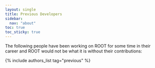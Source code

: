 ```yaml
---
layout: single
title: Previous Developers
sidebar:
  nav: "about"
toc: true
toc_sticky: true
---
```


The following people have been working on ROOT for some time in their career and ROOT
would not be what it is without their contributions:

{% include authors_list tag="previous" %}